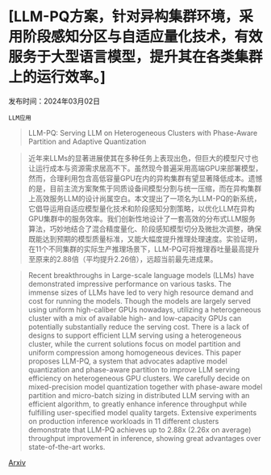 # [LLM-PQ方案，针对异构集群环境，采用阶段感知分区与自适应量化技术，有效服务于大型语言模型，提升其在各类集群上的运行效率。]

发布时间：2024年03月02日

`LLM应用`

> LLM-PQ: Serving LLM on Heterogeneous Clusters with Phase-Aware Partition and Adaptive Quantization

> 近年来LLMs的显著进展使其在多种任务上表现出色，但巨大的模型尺寸也让运行成本与资源需求居高不下。虽然现今普遍采用高端GPU来部署模型，然而，合理利用包含高低容量GPU在内的异构集群有望显著降低成本。遗憾的是，目前主流方案聚焦于同质设备间模型分割与统一压缩，而在异构集群上高效服务LLM的设计尚属空白。本文提出了一项名为LLM-PQ的新系统，它倡导运用自适应模型量化技术和阶段感知分割策略，以优化LLM在异构GPU集群中的服务效率。我们创新性地设计了一套高效的分布式LLM服务算法，巧妙地结合了混合精度量化、阶段感知模型切分及微批次调整，确保既能达到预期的模型质量标准，又能大幅度提升推理处理速度。实验证明，在11个不同集群的实际生产推理场景下，LLM-PQ可将推理吞吐量最高提升至原来的2.88倍（平均提升2.26倍），远超当前最先进成果。

> Recent breakthroughs in Large-scale language models (LLMs) have demonstrated impressive performance on various tasks. The immense sizes of LLMs have led to very high resource demand and cost for running the models. Though the models are largely served using uniform high-caliber GPUs nowadays, utilizing a heterogeneous cluster with a mix of available high- and low-capacity GPUs can potentially substantially reduce the serving cost. There is a lack of designs to support efficient LLM serving using a heterogeneous cluster, while the current solutions focus on model partition and uniform compression among homogeneous devices. This paper proposes LLM-PQ, a system that advocates adaptive model quantization and phase-aware partition to improve LLM serving efficiency on heterogeneous GPU clusters. We carefully decide on mixed-precision model quantization together with phase-aware model partition and micro-batch sizing in distributed LLM serving with an efficient algorithm, to greatly enhance inference throughput while fulfilling user-specified model quality targets. Extensive experiments on production inference workloads in 11 different clusters demonstrate that LLM-PQ achieves up to 2.88x (2.26x on average) throughput improvement in inference, showing great advantages over state-of-the-art works.

[Arxiv](https://arxiv.org/abs/2403.01136)